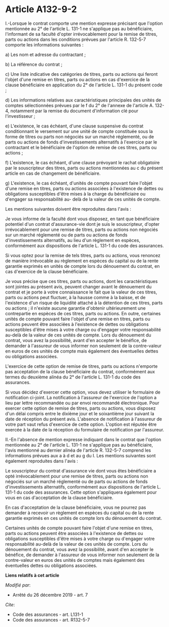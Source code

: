# Article A132-9-2

I.-Lorsque le contrat comporte une mention expresse précisant que l'option mentionnée au 2° de l'article L. 131-1 ne
s'applique pas au bénéficiaire, l'informant de sa faculté d'opter irrévocablement pour la remise de titres, parts ou actions
dans les conditions prévues par l'article R. 132-5-7 comporte les informations suivantes :

a) Les nom et adresse du contractant ;

b) La référence du contrat ;

c) Une liste indicative des catégories de titres, parts ou actions qui feront l'objet d'une remise en titres, parts ou
actions en cas d'exercice de la clause bénéficiaire en application du 2° de l'article L. 131-1 du présent code ;

d) Les informations relatives aux caractéristiques principales des unités de comptes sélectionnées prévues par le f du 2° de
l'annexe de l'article A. 132-4, notamment par la remise du document d'information clé pour l'investisseur ;

e) L'existence, le cas échéant, d'une clause suspensive du contrat conditionnant le versement sur une unité de compte
constituée sous la forme de titres ou parts non négociés sur un marché réglementé, ou de parts ou actions de fonds
d'investissements alternatifs à l'exercice par le contractant et le bénéficiaire de l'option de remise de ces titres, parts
ou actions ;

f) L'existence, le cas échéant, d'une clause prévoyant le rachat obligatoire par le souscripteur des titres, parts ou actions
mentionnées au c du présent article en cas de changement de bénéficiaire.

g) L'existence, le cas échéant, d'unités de compte pouvant faire l'objet d'une remise en titres, parts ou actions associées à
l'existence de dettes ou obligations susceptibles d'être mises à la charge du bénéficiaire ou d'engager sa responsabilité au-
delà de la valeur de ces unités de compte.

Les mentions suivantes doivent être reproduites dans l'avis :

Je vous informe de la faculté dont vous disposez, en tant que bénéficiaire potentiel d'un contrat d'assurance-vie dont je
suis le souscripteur, d'opter irrévocablement pour une remise de titres, parts ou actions non négociés sur un marché
réglementé ou de parts ou actions de fonds d'investissements alternatifs, au lieu d'un règlement en espèces, conformément aux
dispositions de l'article L. 131-1 du code des assurances.

Si vous optez pour la remise de tels titres, parts ou actions, vous renoncez de manière irrévocable au règlement en espèces
du capital ou de la rente garantie exprimés en unités de compte lors du dénouement du contrat, en cas d'exercice de la clause
bénéficiaire.

Je vous précise que ces titres, parts ou actions, dont les caractéristiques sont jointes au présent avis, peuvent changer
avant le dénouement du contrat et je porte à votre connaissance le fait que la valeur de ces titres, parts ou actions peut
fluctuer, à la hausse comme à la baisse, et de l'existence d'un risque de liquidité attaché à la détention de ces titres,
parts ou actions ; il n'existe aucune garantie d'obtenir ultérieurement une contrepartie en espèces de ces titres, parts ou
actions. En outre, certaines unités de compte pouvant faire l'objet d'une remise en titres, parts ou actions peuvent être
associées à l'existence de dettes ou obligations susceptibles d'être mises à votre charge ou d'engager votre responsabilité
au-delà de la valeur de ces unités de compte. Lors du dénouement du contrat, vous avez la possibilité, avant d'en accepter le
bénéfice, de demander à l'assureur de vous informer non seulement de la contre-valeur en euros de ces unités de compte mais
également des éventuelles dettes ou obligations associées.

L'exercice de cette option de remise de titres, parts ou actions n'emporte pas acceptation de la clause bénéficiaire du
contrat, conformément aux termes du deuxième alinéa du 2° de l'article L. 131-1 du code des assurances.

Si vous décidez d'exercer cette option, vous devez utiliser le formulaire de notification ci-joint. La notification à
l'assureur de l'exercice de l'option a lieu par lettre recommandée ou par envoi recommandé électronique. Pour exercer cette
option de remise de titres, parts ou actions, vous disposez d'un délai compris entre le dixième jour et le soixantième jour
suivant la date de réception du présent avis. L'absence de notification à l'assureur de votre part vaut refus d'exercice de
cette option. L'option est réputée être exercée à la date de la réception du formulaire de notification par l'assureur.

II.-En l'absence de mention expresse indiquant dans le contrat que l'option mentionnée au 2° de l'article L. 131-1 ne
s'applique pas au bénéficiaire, l'avis mentionné au dernier alinéa de l'article R. 132-5-7 comprend les informations prévues
aux a à d et au g du I. Les mentions suivantes sont également reproduites dans l'avis :

Le souscripteur du contrat d'assurance vie dont vous êtes bénéficiaire a opté irrévocablement pour une remise de titres,
parts ou actions non négociés sur un marché réglementé ou de parts ou actions de fonds d'investissements alternatifs,
conformément aux dispositions de l'article L. 131-1 du code des assurances. Cette option s'appliquera également pour vous en
cas d'acceptation de la clause bénéficiaire.

En cas d'acceptation de la clause bénéficiaire, vous ne pourrez pas demander à recevoir un règlement en espèces du capital ou
de la rente garantie exprimés en ces unités de compte lors du dénouement du contrat.

Certaines unités de compte pouvant faire l'objet d'une remise en titres, parts ou actions peuvent être associées à
l'existence de dettes ou obligations susceptibles d'être mises à votre charge ou d'engager votre responsabilité au-delà de la
valeur de ces unités de compte. Lors du dénouement du contrat, vous avez la possibilité, avant d'en accepter le bénéfice, de
demander à l'assureur de vous informer non seulement de la contre-valeur en euros des unités de comptes mais également des
éventuelles dettes ou obligations associées.

**Liens relatifs à cet article**

_Modifié par_:

  - Arrêté du 26 décembre 2019 - art. 7

_Cite_:

  - Code des assurances - art. L131-1
  - Code des assurances - art. R132-5-7
